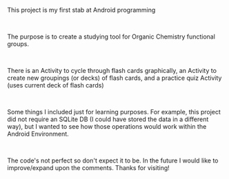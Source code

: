 <p>This project is my first stab at Android programming</p></br>
<p>The purpose is to create a studying tool for Organic Chemistry functional groups. </p></br>
<p>There is an Activity to cycle through flash cards graphically, an Activity to create new groupings (or decks) of flash cards, and a practice quiz Activity (uses current deck of flash cards)</p></br>
<p>Some things I included just for learning purposes. For example, this project did not require an SQLite DB (I could have stored the data in a different way), but I wanted to see how those operations would work within the Android Environment.</p></br>
<p>The code's not perfect so don't expect it to be. In the future I would like to improve/expand upon the comments. Thanks for visiting!</p></br>
